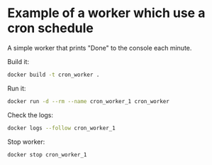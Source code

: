 # Example of a worker which use a cron schedule 

A simple worker that prints "Done" to the console each minute.


Build it:

```bash
docker build -t cron_worker .
```

Run it:

```bash
docker run -d --rm --name cron_worker_1 cron_worker
```

Check the logs:

```bash
docker logs --follow cron_worker_1
```

Stop worker:

```bash
docker stop cron_worker_1
```
